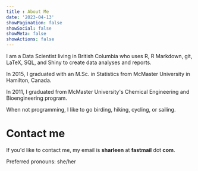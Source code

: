 ```yaml
---
title : About Me
date: '2023-04-13'
showPagination: false
showSocial: false
showMeta: false
showActions: false
---
```


I am a Data Scientist living in British Columbia who uses R, R Markdown, git, LaTeX, SQL, and Shiny to create data analyses and reports.

In 2015, I graduated with an M.Sc. in Statistics from McMaster University in Hamilton, Canada.

In 2011, I graduated from McMaster University's Chemical Engineering and Bioengineering program.

When not programming, I like to go birding, hiking, cycling, or sailing.

# Contact me

If you'd like to contact me, my email is **sharleen** at **fastmail** dot **com**.

Preferred pronouns: she/her


